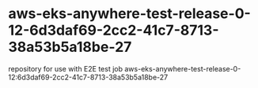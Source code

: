 # aws-eks-anywhere-test-release-0-12-6d3daf69-2cc2-41c7-8713-38a53b5a18be-27
repository for use with E2E test job aws-eks-anywhere-test-release-0-12:6d3daf69-2cc2-41c7-8713-38a53b5a18be-27
